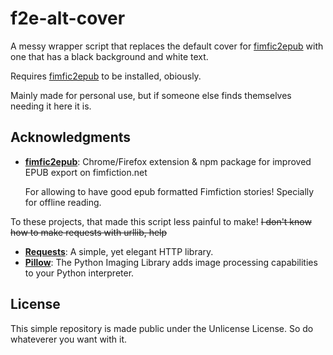 # f2e-alt-cover

A messy wrapper script that replaces the default cover for [fimfic2epub] with one that has a black background and white text.

Requires [fimfic2epub] to be installed, obiously.

Mainly made for personal use, but if someone else finds themselves needing it here it is.

## Acknowledgments

- **[fimfic2epub]**: Chrome/Firefox extension & npm package for improved EPUB export on fimfiction.net

    For allowing to have good epub formatted Fimfiction stories! Specially for offline reading.

To these projects, that made this script less painful to make! ~~I don't know how to make requests with urllib, help~~

- **[Requests]**: A simple, yet elegant HTTP library.
- **[Pillow]**: The Python Imaging Library adds image processing capabilities to your Python interpreter.

## License

This simple repository is made public under the Unlicense License. So do whateverer you want with it.

[fimfic2epub]: https://github.com/daniel-j/fimfic2epub
[Fimfiction]: https://www.fimfiction.net/
[Requests]: https://github.com/psf/requests
[Pillow]: https://pillow.readthedocs.io/en/stable/
